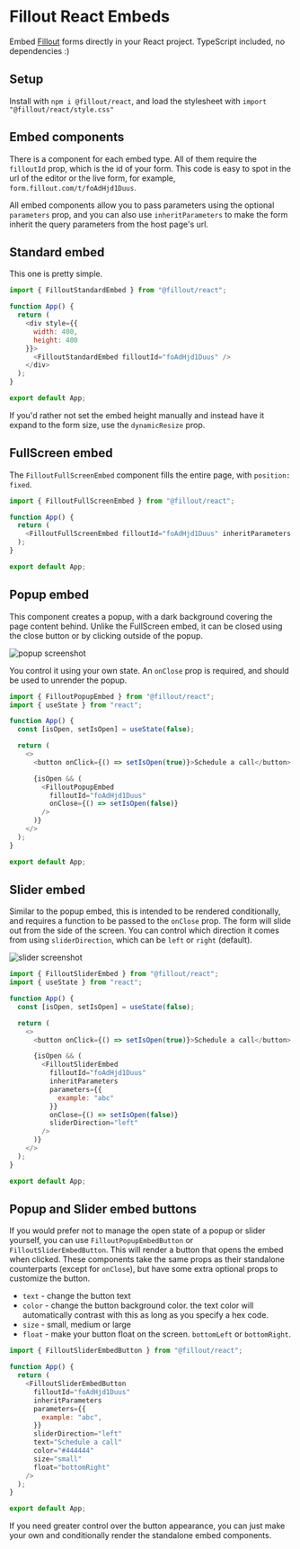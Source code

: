 # Fillout React Embeds
Embed [Fillout](https://fillout.com) forms directly in your React project. TypeScript included, no dependencies :)

## Setup
Install with `npm i @fillout/react`, and load the stylesheet with `import "@fillout/react/style.css"`

## Embed components
There is a component for each embed type. All of them require the `filloutId` prop, which is the id of your form. This code is easy to spot in the url of the editor or the live form, for example, `form.fillout.com/t/foAdHjd1Duus`.

All embed components allow you to pass parameters using the optional `parameters` prop, and you can also use `inheritParameters` to make the form inherit the query parameters from the host page's url.

## Standard embed
This one is pretty simple.

```js
import { FilloutStandardEmbed } from "@fillout/react";

function App() {
  return (
    <div style={{
      width: 400,
      height: 400
    }}>
      <FilloutStandardEmbed filloutId="foAdHjd1Duus" />
    </div>
  );
}

export default App;
```

If you'd rather not set the embed height manually and instead have it expand to the form size, use the `dynamicResize` prop.

## FullScreen embed
The `FilloutFullScreenEmbed` component fills the entire page, with `position: fixed`.

```js
import { FilloutFullScreenEmbed } from "@fillout/react";

function App() {
  return (
    <FilloutFullScreenEmbed filloutId="foAdHjd1Duus" inheritParameters />
  );
}

export default App;
```


## Popup embed
This component creates a popup, with a dark background covering the page content behind. Unlike the FullScreen embed, it can be closed using the close button or by clicking outside of the popup.

![popup screenshot](https://github.com/fillout/react/assets/97917457/4128bb96-0185-44e0-9172-ada02f7630e2)

You control it using your own state. An `onClose` prop is required, and should be used to unrender the popup.

```js
import { FilloutPopupEmbed } from "@fillout/react";
import { useState } from "react";

function App() {
  const [isOpen, setIsOpen] = useState(false);

  return (
    <>
      <button onClick={() => setIsOpen(true)}>Schedule a call</button>

      {isOpen && (
        <FilloutPopupEmbed
          filloutId="foAdHjd1Duus"
          onClose={() => setIsOpen(false)}
        />
      )}
    </>
  );
}

export default App;
```

## Slider embed
Similar to the popup embed, this is intended to be rendered conditionally, and requires a function to be passed to the `onClose` prop. The form will slide out from the side of the screen. You can control which direction it comes from using `sliderDirection`, which can be `left` or `right` (default).

![slider screenshot](https://github.com/fillout/react/assets/97917457/96ba6d31-49d9-4781-831e-fec4e062db3d)

```js
import { FilloutSliderEmbed } from "@fillout/react";
import { useState } from "react";

function App() {
  const [isOpen, setIsOpen] = useState(false);

  return (
    <>
      <button onClick={() => setIsOpen(true)}>Schedule a call</button>

      {isOpen && (
        <FilloutSliderEmbed
          filloutId="foAdHjd1Duus"
          inheritParameters
          parameters={{
            example: "abc"
          }}
          onClose={() => setIsOpen(false)}
          sliderDirection="left"
        />
      )}
    </>
  );
}

export default App;
```

## Popup and Slider embed buttons
If you would prefer not to manage the open state of a popup or slider yourself, you can use `FilloutPopupEmbedButton` or `FilloutSliderEmbedButton`. This will render a button that opens the embed when clicked. These components take the same props as their standalone counterparts (except for `onClose`), but have some extra optional props to customize the button.
- `text` - change the button text
- `color` - change the button background color. the text color will automatically contrast with this as long as you specify a hex code.
- `size` - small, medium or large
- `float` - make your button float on the screen. `bottomLeft` or `bottomRight`.

```js
import { FilloutSliderEmbedButton } from "@fillout/react";

function App() {
  return (
    <FilloutSliderEmbedButton
      filloutId="foAdHjd1Duus"
      inheritParameters
      parameters={{
        example: "abc",
      }}
      sliderDirection="left"
      text="Schedule a call"
      color="#444444"
      size="small"
      float="bottomRight"
    />
  );
}

export default App;
```

If you need greater control over the button appearance, you can just make your own and conditionally render the standalone embed components.
